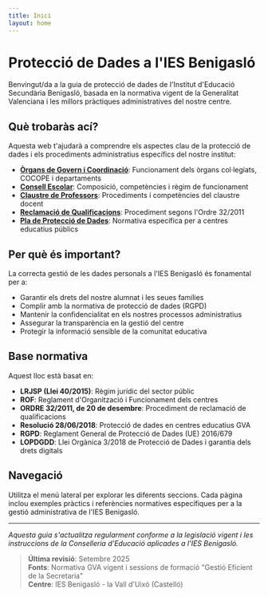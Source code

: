 ```yaml
---
title: Inici
layout: home
---
```


# Protecció de Dades a l'IES Benigasló

Benvingut/da a la guia de protecció de dades de l'Institut d'Educació Secundària Benigasló, basada en la normativa vigent de la Generalitat Valenciana i les millors pràctiques administratives del nostre centre.

## Què trobaràs ací?

Aquesta web t'ajudarà a comprendre els aspectes clau de la protecció de dades i els procediments administratius específics del nostre institut:

- **[Òrgans de Govern i Coordinació](conceptos-basicos.html)**: Funcionament dels òrgans col·legiats, COCOPE i departaments
- **[Consell Escolar](derechos-responsabilidades.html)**: Composició, competències i règim de funcionament
- **[Claustre de Professors](seguridad-digital.html)**: Procediments i competències del claustre docent
- **[Reclamació de Qualificacions](politicas-instituto.html)**: Procediment segons l'Ordre 32/2011
- **[Pla de Protecció de Dades](recursos-enlaces.html)**: Normativa específica per a centres educatius públics

## Per què és important?

La correcta gestió de les dades personals a l'IES Benigasló és fonamental per a:

- Garantir els drets del nostre alumnat i les seues famílies
- Complir amb la normativa de protecció de dades (RGPD)
- Mantenir la confidencialitat en els nostres processos administratius
- Assegurar la transparència en la gestió del centre
- Protegir la informació sensible de la comunitat educativa

## Base normativa

Aquest lloc està basat en:

- **LRJSP (Llei 40/2015)**: Règim jurídic del sector públic
- **ROF**: Reglament d'Organització i Funcionament dels centres
- **ORDRE 32/2011, de 20 de desembre**: Procediment de reclamació de qualificacions  
- **Resolució 28/06/2018**: Protecció de dades en centres educatius GVA
- **RGPD**: Reglament General de Protecció de Dades (UE) 2016/679
- **LOPDGDD**: Llei Orgànica 3/2018 de Protecció de Dades i garantia dels drets digitals

## Navegació

Utilitza el menú lateral per explorar les diferents seccions. Cada pàgina inclou exemples pràctics i referències normatives específiques per a la gestió administrativa de l'IES Benigasló.

---

*Aquesta guia s'actualitza regularment conforme a la legislació vigent i les instruccions de la Conselleria d'Educació aplicades a l'IES Benigasló.*

> **Última revisió**: Setembre 2025  
> **Fonts**: Normativa GVA vigent i sessions de formació "Gestió Eficient de la Secretaria"  
> **Centre**: IES Benigasló - la Vall d'Uixó (Castelló)
